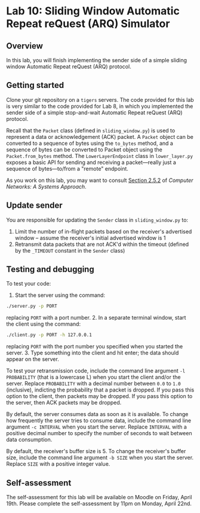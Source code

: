 # Lab 10: Sliding Window Automatic Repeat reQuest (ARQ) Simulator

## Overview
In this lab, you will finish implementing the sender side of a simple sliding window Automatic Repeat reQuest (ARQ) protocol.

## Getting started
Clone your git repository on a `tigers` servers. The code provided for this lab is very similar to the code provided for Lab 8, in which you implemented the sender side of a simple stop-and-wait Automatic Repeat reQuest (ARQ) protocol. 

Recall that the `Packet` class (defined in `sliding_window.py`) is used to represent a data or acknowledgement (ACK) packet. A `Packet` object can be converted to a sequence of bytes using the `to_bytes` method, and a sequence of bytes can be converted to Packet object using the `Packet.from_bytes` method. The `LowerLayerEndpoint` class in `lower_layer.py` exposes a basic API for sending and receiving a packet—really just a sequence of bytes—to/from a "remote" endpoint.

As you work on this lab, you may want to consult [Section 2.5.2](https://book.systemsapproach.org/direct/reliable.html#sliding-window) of _Computer Networks: A Systems Approach_.

## Update sender
You are responsible for updating the `Sender` class in `sliding_window.py` to:
1. Limit the number of in-flight packets based on the receiver's advertised window – assume the receiver's initial advertised window is 1
2. Retransmit data packets that are not ACK'd within the timeout (defined by the `_TIMEOUT` constant in the `Sender` class)

## Testing and debugging
To test your code:
1. Start the server using the command: 
```bash
./server.py -p PORT
```
replacing `PORT` with a port number.
2. In a separate terminal window, start the client using the command:
```bash
./client.py -p PORT -h 127.0.0.1
```
replacing `PORT` with the port number you specified when you started the server.
3. Type something into the client and hit enter; the data should appear on the server.

To test your retransmission code, include the command line argument `-l PROBABILITY` (that is a lowercase L) when you start the client and/or the server. Replace `PROBABILITY` with a decimal number between `0.0` to `1.0` (inclusive), indicting the probability that a packet is dropped. If you pass this option to the client, then packets may be dropped. If you pass this option to the server, then ACK packets may be dropped.

By default, the server consumes data as soon as it is available. To change how frequently the server tries to consume data, include the command line argument `-c INTERVAL` when you start the server. Replace `INTERVAL` with a positive decimal number to specify the number of seconds to wait between data consumption.

By default, the receiver's buffer size is 5. To change the receiver's buffer size, include the command line argument `-b SIZE` when you start the server. Replace `SIZE` with a positive integer value.

## Self-assessment
The self-assessment for this lab will be available on Moodle on Friday, April 19th. Please complete the self-assessment by 11pm on Monday, April 22nd.
